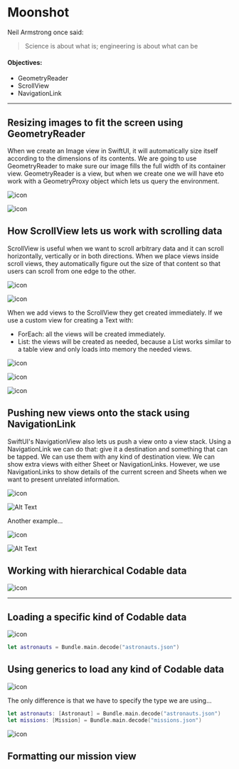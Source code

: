 # Moonshot

Neil Armstrong once said: 

> Science is about what is; engineering is about what can be

#### Objectives:

- GeometryReader
- ScrollView
- NavigationLink

---

## Resizing images to fit the screen using GeometryReader

When we create an Image view in SwiftUI, it will automatically size itself according to the dimensions of its contents. We are going to use GeometryReader to make sure our image fills the full width of its container view. GeometryReader is a view, but when we create one we will have eto work with a GeometryProxy object which lets us query the environment. 

![icon](images/GeometryReader.png)

![icon](images/GeometryReader-simulator.png)

## How ScrollView lets us work with scrolling data

ScrollView is useful when we want to scroll arbitrary data and it can scroll horizontally, vertically or in both directions. When we place views inside scroll views, they automatically figure out the size of that content so that users can scroll from one edge to the other. 

![icon](images/ScrollView-basic.png)

![icon](images/ScrollView-basic-simulator.png)

When we add views to the ScrollView they get created immediately. If we use a custom view for creating a Text with:

- ForEach: all the views will be created immediately.
- List: the views will be created as needed, because a List works similar to a table view and only loads into memory the needed views. 

![icon](images/CustomText.png)

![icon](images/ScrollView-List.png)

![icon](images/ScrollView-List-simulator.png)

## Pushing new views onto the stack using NavigationLink

SwiftUI's NavigationView also lets us push a view onto a view stack. Using a NavigationLink we can do that: give it a destination and something that can be tapped. We can use them with any kind of destination view. We can show extra views with either Sheet or NavigationLinks. However, we use NavigationLinks to show details of the current screen and Sheets when we want to present unrelated information. 

![icon](images/NavigationLink.png)



![Alt Text](images/NavigationLink-simulator.gif)



Another example...

![icon](images/NavigationLink-Rows.png)

![Alt Text](images/NavigationLink-Rows-simulator.gif)



## Working with hierarchical Codable data

![icon](images/HierarchicalCodable.png)

---

## Loading a specific kind of Codable data

![icon](images/ExtensionBundle.png)

```swift
let astronauts = Bundle.main.decode("astronauts.json")
```

## Using generics to load any kind of Codable data

![icon](images/ExtensionBundleGenerics.png)

The only difference is that we have to specify the type we are using...

```swift
let astronauts: [Astronaut] = Bundle.main.decode("astronauts.json")
let missions: [Mission] = Bundle.main.decode("missions.json")
```

![icon](images/MissionStruct.png)

## Formatting our mission view


